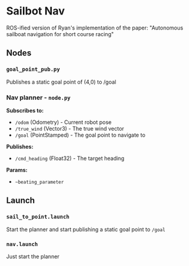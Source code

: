 # Sailbot Nav

ROS-ified version of Ryan's implementation of the paper: "Autonomous sailboat navigation for short course racing"

## Nodes

### `goal_point_pub.py`

Publishes a static goal point of (4,0) to /goal

### Nav planner - `node.py` 

**Subscribes to:**
* `/odom` (Odometry) - Current robot pose 
* `/true_wind` (Vector3) - The true wind vector
* `/goal` (PointStamped) - The goal point to navigate to

**Publishes:**
* `/cmd_heading` (Float32) - The target heading

**Params:**
* `~beating_parameter`

## Launch

### `sail_to_point.launch`
Start the planner and start publishing a static goal point to `/goal`

### `nav.launch`
Just start the planner

